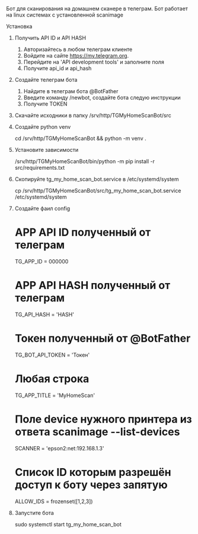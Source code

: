 Бот для сканирования на домашнем сканере в телеграм.
Бот работает на linux системах с установленной scanimage 

Установка
1. Получить API ID и API HASH
   1. Авторизайтесь в любом телеграм клиенте
   2. Войдите на сайте https://my.telegram.org. 
   3. Перейдите на 'API development tools' и заполните поля
   4. Получите api_id и api_hash
2. Создайте телеграм бота
   1. Найдите в телеграм бота @BotFather
   2. Введите команду /newbot, создайте бота следую инструкции
   3. Получите TOKEN 
3. Скачайте исходники в папку /srv/http/TGMyHomeScanBot/src
4. Создайте python venv
   

    cd /srv/http/TGMyHomeScanBot && python -m venv .

5. Установите зависимости
   

    /srv/http/TGMyHomeScanBot/bin/python -m pip install -r src/requirements.txt
   
6. Скопируйте tg_my_home_scan_bot.service в /etc/systemd/system

   
    cp /srv/http/TGMyHomeScanBot/src/tg_my_home_scan_bot.service /etc/systemd/system

7. Создайте фаил config


    # APP API ID полученный от телеграм
    TG_APP_ID = 000000 
    # APP API HASH полученный от телеграм
    TG_API_HASH = 'HASH'
    # Токен полученный от @BotFather
    TG_BOT_API_TOKEN = 'Токен'
    # Любая строка
    TG_APP_TITLE = 'MyHomeScan'
    # Поле device нужного принтера из ответа scanimage --list-devices
    SCANNER = 'epson2:net:192.168.1.3'
    # Список ID которым разрешён доступ к боту через запятую
    ALLOW_IDS = frozenset([1,2,3])

8. Запустите бота
   

    sudo systemctl start tg_my_home_scan_bot

